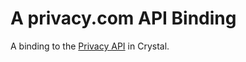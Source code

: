 # A privacy.com API Binding
A binding to the [Privacy API](http://developer.privacy.com) in Crystal.


